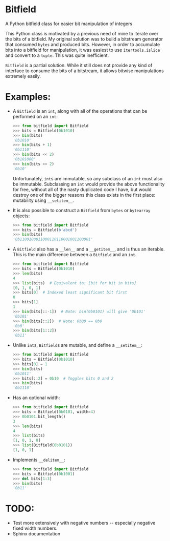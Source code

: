 # Bitfield
A Python bitfield class for easier bit manipulation of integers

This Python class is motivated by a previous need of mine to iterate over the bits of a bitfield. My original solution was to build a bitstream generator that consumed `bytes` and produced bits. However, in order to accumulate bits into a bitfield for manipulation, it was easiest to use `itertools.islice` and convert to a `tuple`. This was quite inefficient.

`Bitfield` is a partial solution. While it still does not provide any kind of interface to consume the bits of a bitstream, it allows bitwise manipulations extremely easily.

# Examples:
* A `Bitfield` is an `int`, along with all of the operations that can be performed on an `int`:
    ```python
    >>> from bitfield import Bitfield
    >>> bits = Bitfield(0b1010)
    >>> bin(bits)
    '0b1010'
    >>> bin(bits + 1)
    '0b1110'
    >>> bin(bits << 2)
    '0b101000'
    >>> bin(bits >> 2)
    '0b10'
    ```

    Unfortunately, `int`s are immutable, so any subclass of an `int` must also be immutable. Subclassing an `int` would provide the above functionality for free, without all of the nasty duplicated code I have, but would destroy one of the bigger reasons this class exists in the first place: mutability using `__setitem__`.
* It is also possible to construct a `Bitfield` from `bytes` or `bytearray` objects:
    ```python
    >>> from bitfield import Bitfield
    >>> bits = Bitfield(b'abcd')
    >>> bin(bits)
    '0b1100100011000110110001001100001'
    ```
* A `Bitfield` also has a `__len__` and a `__getitem__`, and is thus an iterable. This is the main difference between a `Bitfield` and an `int`.
    ```python
    >>> from bitfield import Bitfield
    >>> bits = Bitfield(0b1010)
    >>> len(bits)
    4
    >>> list(bits)  # Equivalent to: [bit for bit in bits]
    [0, 1, 0, 1]
    >>> bits[0]  # Indexed least significant bit first
    0
    >>> bits[1]
    1
    >>> bin(bits[::-1])  # Note: bin(0b0101) will give '0b101'
    '0b101'
    >>> bin(bits[::2])  # Note: 0b00 == 0b0
    '0b0'
    >>> bin(bits[1::2])
    '0b11'
    ```
* Unlike `int`s, `Bitfield`s are mutable, and define a `__setitem__`:
    ```python
    >>> from bitfield import Bitfield
    >>> bits = Bitfield(0b1010)
    >>> bits[0] = 1
    >>> bin(bits)
    '0b1011'
    >>> bits[::2] = 0b10  # Toggles bits 0 and 2
    >>> bin(bits)
    '0b1110'
    ```
* Has an optional width:
    ```python
    >>> from bitfield import Bitfield
    >>> bits = Bitfield(0b0101, width=4)
    >>> 0b0101.bit_length()
    3
    >>> len(bits)
    4
    >>> list(bits)
    [1, 0, 1, 0]
    >>> list(Bitfield(0b0101))
    [1, 0, 1]
    ```
* Implements `__delitem__`:
    ```python
    >>> from bitfield import Bitfield
    >>> bits = Bitfield(0b1001)
    >>> del bits[1:3]
    >>> bin(bits)
    '0b11'
    ```

# TODO:
* Test more extensively with negative numbers -- especially negative fixed width numbers.
* Sphinx documentation
